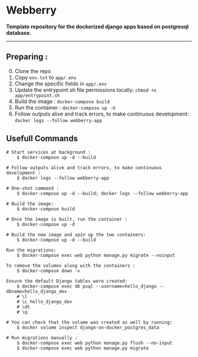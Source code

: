 # Webberry

**Template repository for the dockerized django apps based on postgresql database.**

___
## Preparing : 

0. Clone the repo
1. Copy `env.txt` to `app/.env`
2. Change the specific fields in `app/.env`
3. Update the entrypoint.sh file permissions locally: `chmod +x app/entrypoint.sh`
4. Build the image : `docker-compose build`
4. Run the container : `docker-compose up -d`
5.  Follow outputs alive and track errors, to make continuous development: `docker logs --follow webberry-app`

## Usefull Commands

```
# Start services at background :
    $ docker-compose up -d --build
```

```
# Follow outputs alive and track errors, to make continuous development : 
    $ docker logs --follow webberry-app
```

```
# One-shot command :  
    $ docker-compose up -d --build; docker logs --follow webberry-app
```

```
# Build the image: 
    $ docker-compose build
```

```
# Once the image is built, run the container : 
    $ docker-compose up -d
```

```
# Build the new image and spin up the two containers:
    $ docker-compose up -d --build
```

```
Run the migrations:
    $ docker-compose exec web python manage.py migrate --noinput
```

```
To remove the volumes along with the containers :
    $ docker-compose down -v
```

```
Ensure the default Django tables were created: 
    $ docker-compose exec db psql --username=hello_django --dbname=hello_django_dev
    # \l
    # \c hello_django_dev
    # \dt
    # \q
```

```
# You can check that the volume was created as well by running:
    $ docker volume inspect django-on-docker_postgres_data
```

```
# Run migrations manually : 
    $ docker-compose exec web python manage.py flush --no-input
    $ docker-compose exec web python manage.py migrate
```


